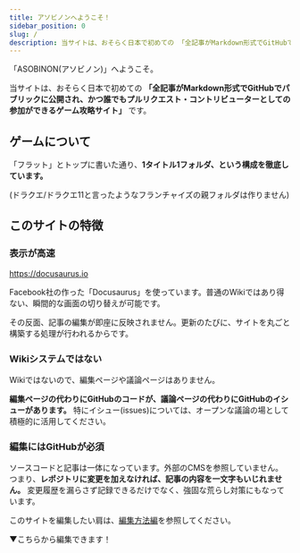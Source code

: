 ```yaml
---
title: アソビノンへようこそ！
sidebar_position: 0
slug: /
description: 当サイトは、おそらく日本で初めての 「全記事がMarkdown形式でGitHubでパブリックに公開され、かつ誰でもプルリクエスト・コントリビューターとしての参加ができるゲーム攻略サイト」です。
---
```


「ASOBINON(アソビノン)」へようこそ。

当サイトは、おそらく日本で初めての **「全記事がMarkdown形式でGitHubでパブリックに公開され、かつ誰でもプルリクエスト・コントリビューターとしての参加ができるゲーム攻略サイト」** です。

## ゲームについて

「フラット」とトップに書いた通り、**1タイトル1フォルダ、という構成を徹底しています。**

(ドラクエ/ドラクエ11と言ったようなフランチャイズの親フォルダは作りません)

## このサイトの特徴

### 表示が高速

https://docusaurus.io

Facebook社の作った「Docusaurus」を使っています。普通のWikiではあり得ない、瞬間的な画面の切り替えが可能です。

その反面、記事の編集が即座に反映されません。更新のたびに、サイトを丸ごと構築する処理が行われるからです。

### Wikiシステムではない

Wikiではないので、編集ページや議論ページはありません。

**編集ページの代わりにGitHubのコードが、議論ページの代わりにGitHubのイシューがあります。** 特にイシュー(issues)については、オープンな議論の場として積極的に活用してください。

### 編集にはGitHubが必須

ソースコードと記事は一体になっています。外部のCMSを参照していません。つまり、**レポジトリに変更を加えなければ、記事の内容を一文字もいじれません。** 変更履歴を漏らさず記録できるだけでなく、強固な荒らし対策にもなっています。

このサイトを編集したい肩は、[編集方法編](/ASOBINON/contribute/)を参照してください。

▼こちらから編集できます！

